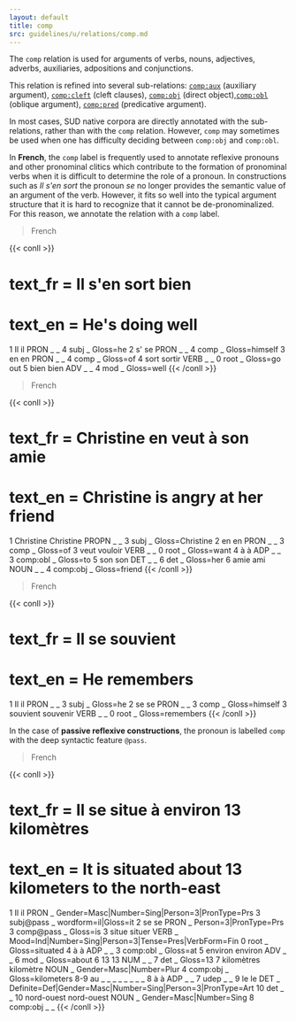 ```yaml
---
layout: default
title: comp
src: guidelines/u/relations/comp.md
---
```


The `comp` relation is used for arguments of verbs, nouns, adjectives, adverbs, auxiliaries, adpositions and conjunctions.

This relation is refined into several sub-relations:  [`comp:aux`](../comp_aux) (auxiliary argument), [`comp:cleft`](../comp_cleft) (cleft clauses), [`comp:obj`](../comp_obj) (direct object),[`comp:obl`](../comp_obl) (oblique argument), [`comp:pred`](../comp_pred) (predicative argument).

In most cases, SUD native corpora are directly annotated with the sub-relations, rather than with the `comp` relation. However, `comp` may sometimes be used when one has difficulty deciding between `comp:obj` and `comp:obl`.

In **French**, the `comp` label is frequently used to annotate reflexive pronouns and other pronominal clitics which contribute to the formation of pronominal verbs when it is difficult to determine the role of a pronoun. In constructions such as *Il s'en sort* the pronoun *se* no longer provides the semantic value of an argument of the verb. However, it fits so well into the typical argument structure that it is hard to recognize that it cannot be de-pronominalized. For this reason, we annotate the relation with a `comp` label.

> French

{{< conll >}}
# text_fr = Il s'en sort bien
# text_en = He's doing well
1	Il	il	PRON	_	_	4	subj	_	Gloss=he
2	s'	se	PRON	_	_	4	comp	_	Gloss=himself
3	en	en	PRON	_	_	4	comp	_	Gloss=of
4	sort	sortir	VERB	_	_	0	root	_	Gloss=go out
5	bien	bien	ADV	_	_	4	mod	_	Gloss=well
{{< /conll >}}

> French

{{< conll >}}
# text_fr = Christine en veut à son amie
# text_en = Christine is angry at her friend
1	Christine	Christine	PROPN	_	_	3	subj	_	Gloss=Christine
2	en	en	PRON	_	_	3	comp	_	Gloss=of
3	veut	vouloir	VERB	_	_	0	root	_	Gloss=want
4	à	à	ADP	_	_	3	comp:obl	_	Gloss=to
5	son	son	DET	_	_	6	det	_	Gloss=her
6	amie	ami	NOUN	_	_	4	comp:obj	_	Gloss=friend
{{< /conll >}}

> French

{{< conll >}}
# text_fr = Il se souvient
# text_en = He remembers
1	Il	il	PRON	_	_	3	subj	_	Gloss=he
2	se	se	PRON	_	_	3	comp	_	Gloss=himself
3	souvient	souvenir	VERB	_	_	0	root	_	Gloss=remembers
{{< /conll >}}


In the case of **passive reflexive constructions**, the pronoun is labelled `comp` with the deep syntactic feature `@pass`.

> French

{{< conll >}}
# text_fr = Il se situe à environ 13 kilomètres
# text_en = It is situated about 13 kilometers to the north-east
1	Il	il	PRON	_	Gender=Masc|Number=Sing|Person=3|PronType=Prs	3	subj@pass	_	wordform=il|Gloss=it
2	se	se	PRON	_	Person=3|PronType=Prs	3	comp@pass	_	Gloss=is
3	situe	situer	VERB	_	Mood=Ind|Number=Sing|Person=3|Tense=Pres|VerbForm=Fin	0	root	_	Gloss=situated
4	à	à	ADP	_	_	3	comp:obl	_	Gloss=at
5	environ	environ	ADV	_	_	6	mod	_	Gloss=about
6	13	13	NUM	_	_	7	det	_	Gloss=13
7	kilomètres	kilomètre	NOUN	_	Gender=Masc|Number=Plur	4	comp:obj	_	Gloss=kilometers
8-9	au	_	_	_	_	_	_	_	_
8	à	à	ADP	_	_	7	udep	_	_
9	le	le	DET	_	Definite=Def|Gender=Masc|Number=Sing|Person=3|PronType=Art	10	det	_	_
10	nord-ouest	nord-ouest	NOUN	_	Gender=Masc|Number=Sing	8	comp:obj	_	_
{{< /conll >}}

